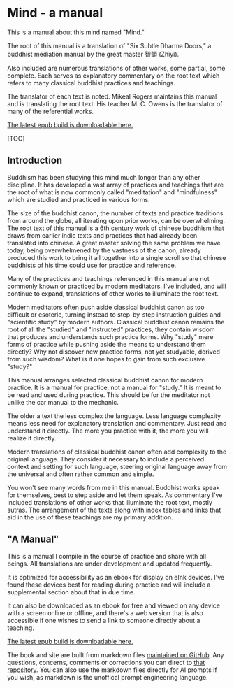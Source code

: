 # Mind - a manual

This is a manual about this mind named "Mind."

The root of this manual is a translation of "Six Subtle Dharma Doors," a buddhist mediation manual by the great master 智顗 (Zhìyǐ).

Also included are numerous translations of other works, some partial, some complete. Each serves as explanatory commentary on the root text which refers to many classical buddhist practices and teachings.

The translator of each text is noted. Mikeal Rogers maintains this manual and is translating the root text. His teacher M. C. Owens is the translator of many of the referential works.

[The latest epub build is downloadable here.](https://mikeal.github.io/mind/downloads/latest.epub)

[TOC]

## Introduction

Buddhism has been studying this mind much longer than any other discipline. It has developed a vast array of practices and teachings that are the root of what is now commonly called "meditation" and "mindfulness" which are studied and practiced in various forms.

The size of the buddhist canon, the number of texts and practice traditions from around the globe, all iterating upon prior works, can be overwhelming. The root text of this manual is a 6th century work of chinese buddhism that draws from earlier indic texts and practices that had already been translated into chinese. A great master solving the same problem we have today, being overwhelmened by the vastness of the canon, already produced this work to bring it all together into a single scroll so that chinese buddhists of his time could use for practice and reference.

Many of the practices and teachings referenced in this manual are not commonly known or practiced by modern meditators. I've included, and will continue to expand, translations of other works to illuminate the root text.

Modern meditators often push aside classical buddhist canon as too difficult or esoteric, turning instead to step-by-step instruction guides and "scientific study" by modern authors. Classical buddhist canon remains the root of all the "studied" and "instructed" practices, they contain wisdom that produces and understands such practice forms. Why "study" mere forms of practice while pushing aside the means to understand them directly? Why not discover new practice forms, not yet studyable, derived from such wisdom? What is it one hopes to gain from such exclusive "study?"

This manual arranges selected classical buddhist canon for modern practice. It is a manual for practice, not a manual for "study." It is meant to be read and used during practice. This should be for the meditator not unlike the car manual to the mechanic.

The older a text the less complex the language. Less language complexity means less need for explanatory translation and commentary. Just read and understand it directly. The more you practice with it, the more you will realize it directly.

Modern translations of classical buddhist canon often add complexity to the original language. They consider it necessary to include a perceived context and setting for such language, steering original language away from the universal and often rather common and simple.

You won't see many words from me in this manual. Buddhist works speak for themselves, best to step aside and let them speak. As commentary I've included translations of other works that illuminate the root text, mostly sutras. The arrangement of the texts along with index tables and links that aid in the use of these teachings are my primary addition.

## "A Manual"

This is a manual I compile in the course of practice and share with all beings. All translations are under development and updated frequently.

It is optimized for accessibility as an ebook for display on eInk devices. I've found these devices best for reading during practice and will include a supplemental section about that in due time.

It can also be downloaded as an ebook for free and viewed on any device with a screen online or offline, and there's a web version that is also accessible if one wishes to send a link to someone directly about a teaching.

[The latest epub build is downloadable here.](https://mikeal.github.io/mind/downloads/latest.epub)

The book and site are built from markdown files [maintained on GitHub](https://github.com/mikeal/mind). Any questions, concerns, comments or corrections you can direct to [that repository](https://github.com/mikeal/mind). You can also use the markdown files directly for AI prompts if you wish, as markdown is the unoffical prompt engineering language.
